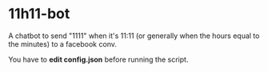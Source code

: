 # 11h11-bot

A chatbot to send "1111" when it's 11:11 (or generally when the hours equal to the minutes) to a facebook conv.

You have to **edit config.json** before running the script.
